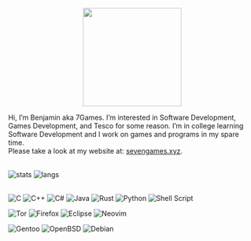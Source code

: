 <p align="center"><img src="https://user-images.githubusercontent.com/37799440/186523967-20e292b2-7656-4ce2-872d-18b85600caad.jpeg" width=200 height=200></p>


Hi, I’m Benjamin aka 7Games. I’m interested in Software Development, Games Development, and Tesco for some reason. I’m in college learning Software Development and I work on games and programs in my spare time.<br>
Please take a look at my website at: [sevengames.xyz](https://sevengames.xyz).<br><br>

![stats](https://github-readme-stats.vercel.app/api?username=7games&show_icons=true&theme=github_dark&hide_border=true)
![langs](https://github-readme-stats.vercel.app/api/top-langs/?username=7Games&theme=github_dark&layout=compact&hide_border=true)<br><br>

![C](https://img.shields.io/badge/c-%2300599C.svg?style=for-the-badge&logo=c&logoColor=white)
![C++](https://img.shields.io/badge/c++-%2300599C.svg?style=for-the-badge&logo=c%2B%2B&logoColor=white)
![C#](https://img.shields.io/badge/c%23-%23239120.svg?style=for-the-badge&logo=c-sharp&logoColor=white)
![Java](https://img.shields.io/badge/java-%23ED8B00.svg?style=for-the-badge&logo=java&logoColor=white)
![Rust](https://img.shields.io/badge/rust-%23000000.svg?style=for-the-badge&logo=rust&logoColor=white)
![Python](https://img.shields.io/badge/python-3670A0?style=for-the-badge&logo=python&logoColor=ffdd54)
![Shell Script](https://img.shields.io/badge/shell_script-%23121011.svg?style=for-the-badge&logo=gnu-bash&logoColor=white)<br>

![Tor](https://img.shields.io/badge/Tor-7D4698?style=for-the-badge&logo=Tor-Browser&logoColor=white)
![Firefox](https://img.shields.io/badge/Firefox-FF7139?style=for-the-badge&logo=Firefox-Browser&logoColor=white)
![Eclipse](https://img.shields.io/badge/Eclipse-FE7A16.svg?style=for-the-badge&logo=Eclipse&logoColor=white)
![Neovim](https://img.shields.io/badge/NeoVim-%2357A143.svg?&style=for-the-badge&logo=neovim&logoColor=white)<br>

![Gentoo](https://img.shields.io/badge/Gentoo-54487A?style=for-the-badge&logo=gentoo&logoColor=white)
![OpenBSD](https://img.shields.io/badge/-OpenBSD-%23FCC771?style=for-the-badge&logo=openbsd&logoColor=black)
![Debian](https://img.shields.io/badge/Debian-D70A53?style=for-the-badge&logo=debian&logoColor=white)<br>
